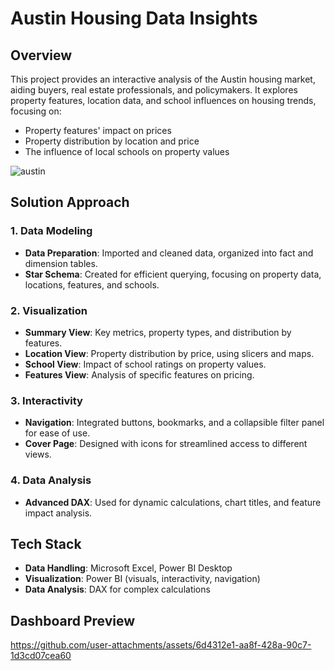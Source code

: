 # Austin Housing Data Insights

## Overview
This project provides an interactive analysis of the Austin housing market, aiding buyers, real estate professionals, and policymakers. It explores property features, location data, and school influences on housing trends, focusing on:
- Property features' impact on prices
- Property distribution by location and price
- The influence of local schools on property values

![austin](https://github.com/user-attachments/assets/98e68e06-8c5b-4a37-831b-e3a2257852eb)

## Solution Approach

### 1. Data Modeling
- **Data Preparation**: Imported and cleaned data, organized into fact and dimension tables.
- **Star Schema**: Created for efficient querying, focusing on property data, locations, features, and schools.

### 2. Visualization
- **Summary View**: Key metrics, property types, and distribution by features.
- **Location View**: Property distribution by price, using slicers and maps.
- **School View**: Impact of school ratings on property values.
- **Features View**: Analysis of specific features on pricing.

### 3. Interactivity
- **Navigation**: Integrated buttons, bookmarks, and a collapsible filter panel for ease of use.
- **Cover Page**: Designed with icons for streamlined access to different views.

### 4. Data Analysis
- **Advanced DAX**: Used for dynamic calculations, chart titles, and feature impact analysis.

## Tech Stack
- **Data Handling**: Microsoft Excel, Power BI Desktop
- **Visualization**: Power BI (visuals, interactivity, navigation)
- **Data Analysis**: DAX for complex calculations

## Dashboard Preview
https://github.com/user-attachments/assets/6d4312e1-aa8f-428a-90c7-1d3cd07cea60
